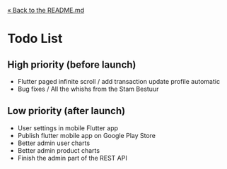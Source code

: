 [&laquo; Back to the README.md](../README.md)

# Todo List

## High priority (before launch)
- Flutter paged infinite scroll / add transaction update profile automatic
- Bug fixes / All the whishs from the Stam Bestuur

## Low priority (after launch)
- User settings in mobile Flutter app
- Publish flutter mobile app on Google Play Store
- Better admin user charts
- Better admin product charts
- Finish the admin part of the REST API
